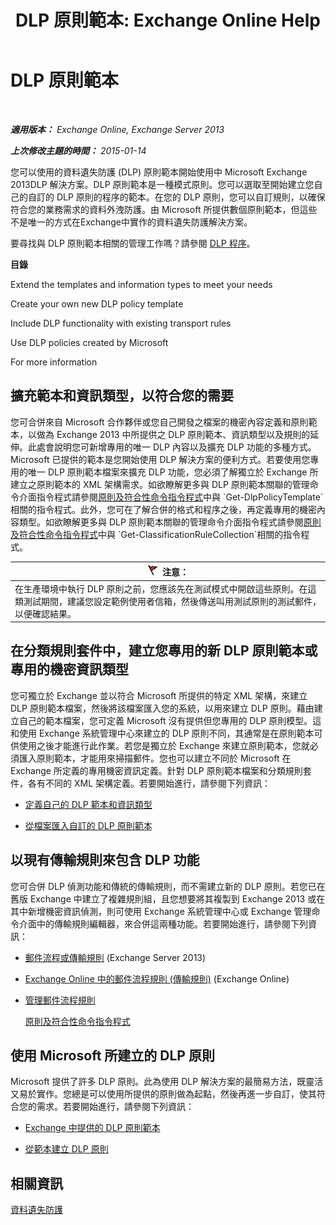 ﻿---
title: 'DLP 原則範本: Exchange Online Help'
TOCTitle: DLP 原則範本
ms:assetid: c7b1a8e4-30d9-4409-85c5-f85ae023737d
ms:mtpsurl: https://technet.microsoft.com/zh-tw/library/JJ657730(v=EXCHG.150)
ms:contentKeyID: 50474170
ms.date: 05/23/2018
mtps_version: v=EXCHG.150
ms.translationtype: MT
---

# DLP 原則範本

 

_**適用版本：** Exchange Online, Exchange Server 2013_

_**上次修改主題的時間：** 2015-01-14_

您可以使用的資料遺失防護 (DLP) 原則範本開始使用中 Microsoft Exchange 2013DLP 解決方案。DLP 原則範本是一種模式原則。您可以選取至開始建立您自己的自訂的 DLP 原則的程序的範本。在您的 DLP 原則，您可以自訂規則，以確保符合您的業務需求的資料外洩防護。由 Microsoft 所提供數個原則範本，但這些不是唯一的方式在Exchange中實作的資料遺失防護解決方案。

要尋找與 DLP 原則範本相關的管理工作嗎？請參閱 [DLP 程序](dlp-procedures-exchange-2013-help.md)。

**目錄**

Extend the templates and information types to meet your needs

Create your own new DLP policy template

Include DLP functionality with existing transport rules

Use DLP policies created by Microsoft

For more information

## 擴充範本和資訊類型，以符合您的需要

您可合併來自 Microsoft 合作夥伴或您自己開發之檔案的機密內容定義和原則範本，以做為 Exchange 2013 中所提供之 DLP 原則範本、資訊類型以及規則的延伸。此處會說明您可新增專用的唯一 DLP 內容以及擴充 DLP 功能的多種方式。Microsoft 已提供的範本是您開始使用 DLP 解決方案的便利方式。若要使用您專用的唯一 DLP 原則範本檔案來擴充 DLP 功能，您必須了解獨立於 Exchange 所建立之原則範本的 XML 架構需求。如欲瞭解更多與 DLP 原則範本關聯的管理命令介面指令程式請參閱[原則及符合性命令指令程式](https://technet.microsoft.com/zh-tw/library/dd298082\(v=exchg.150\))中與 `Get-DlpPolicyTemplate`相關的指令程式。此外，您可在了解合併的格式和程序之後，再定義專用的機密內容類型。如欲瞭解更多與 DLP 原則範本關聯的管理命令介面指令程式請參閱[原則及符合性命令指令程式](https://technet.microsoft.com/zh-tw/library/dd298082\(v=exchg.150\))中與 `Get-ClassificationRuleCollection`相關的指令程式。

<table>
<thead>
<tr class="header">
<th><img src="images/Dd876857.Caution(EXCHG.150).gif" title="注意" alt="注意" />注意：</th>
</tr>
</thead>
<tbody>
<tr class="odd">
<td>在生產環境中執行 DLP 原則之前，您應該先在測試模式中開啟這些原則。在這類測試期間，建議您設定範例使用者信箱，然後傳送叫用測試原則的測試郵件，以便確認結果。</td>
</tr>
</tbody>
</table>


## 在分類規則套件中，建立您專用的新 DLP 原則範本或專用的機密資訊類型

您可獨立於 Exchange 並以符合 Microsoft 所提供的特定 XML 架構，來建立 DLP 原則範本檔案，然後將該檔案匯入您的系統，以用來建立 DLP 原則。藉由建立自己的範本檔案，您可定義 Microsoft 沒有提供但您專用的 DLP 原則模型。這和使用 Exchange 系統管理中心來建立的 DLP 原則不同，其通常是在原則範本可供使用之後才能進行此作業。若您是獨立於 Exchange 來建立原則範本，您就必須匯入原則範本，才能用來掃描郵件。您也可以建立不同於 Microsoft 在 Exchange 所定義的專用機密資訊定義。針對 DLP 原則範本檔案和分類規則套件，各有不同的 XML 架構定義。若要開始進行，請參閱下列資訊：

  -  
    [定義自己的 DLP 範本和資訊類型](define-your-own-dlp-templates-and-information-types-exchange-2013-help.md)

  -  
    [從檔案匯入自訂的 DLP 原則範本](import-a-custom-dlp-policy-template-from-a-file-exchange-2013-help.md)

## 以現有傳輸規則來包含 DLP 功能

您可合併 DLP 偵測功能和傳統的傳輸規則，而不需建立新的 DLP 原則。若您已在舊版 Exchange 中建立了複雜規則組，且您想要將其複製到 Exchange 2013 或在其中新增機密資訊偵測，則可使用 Exchange 系統管理中心或 Exchange 管理命令介面中的傳輸規則編輯器，來合併這兩種功能。若要開始進行，請參閱下列資訊：

  -  
    [郵件流程或傳輸規則](mail-flow-rules-transport-rules-in-exchange-2013-exchange-2013-help.md) (Exchange Server 2013)

  -  
    [Exchange Online 中的郵件流程規則 (傳輸規則)](https://technet.microsoft.com/zh-tw/library/jj919238\(v=exchg.150\)) (Exchange Online)

  -  
    [管理郵件流程規則](manage-mail-flow-rules-exchange-2013-help.md)
    
    [原則及符合性命令指令程式](https://technet.microsoft.com/zh-tw/library/dd298082\(v=exchg.150\))

## 使用 Microsoft 所建立的 DLP 原則

Microsoft 提供了許多 DLP 原則。此為使用 DLP 解決方案的最簡易方法，既靈活又易於實作。您總是可以使用所提供的原則做為起點，然後再進一步自訂，使其符合您的需求。若要開始進行，請參閱下列資訊：

  - [Exchange 中提供的 DLP 原則範本](dlp-policy-templates-supplied-in-exchange-exchange-2013-help.md)

  - [從範本建立 DLP 原則](how-to-new-dlp-data-loss-prevention-policy-template.md)

## 相關資訊

[資料遺失防護](technical-overview-of-dlp-data-loss-prevention-in-exchange.md)

